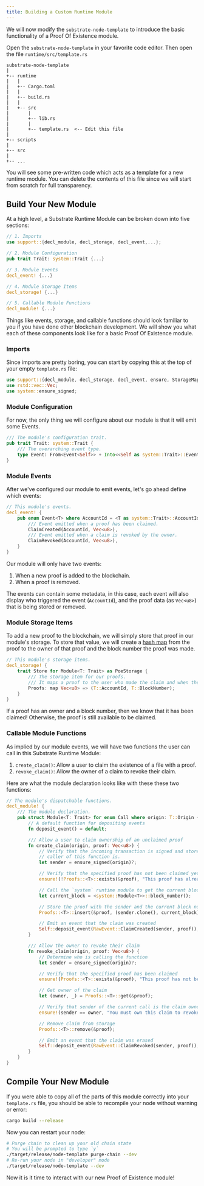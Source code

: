 ```yaml
---
title: Building a Custom Runtime Module
---
```


We will now modify the `substrate-node-template` to introduce the basic
functionality of a Proof Of Existence module.

Open the `substrate-node-template` in your favorite code editor. Then open the
file `runtime/src/template.rs`

```
substrate-node-template
|
+-- runtime
|   |
|   +-- Cargo.toml
|   |
|   +-- build.rs
|   |
|   +-- src
|       |
|       +-- lib.rs
|       |
|       +-- template.rs  <-- Edit this file
|
+-- scripts
|
+-- src
|
+-- ...
```

You will see some pre-written code which acts as a template for a new runtime
module. You can delete the contents of this file since we will start from
scratch for full transparency.

## Build Your New Module

At a high level, a Substrate Runtime Module can be broken down into five
sections:

```rust
// 1. Imports
use support::{decl_module, decl_storage, decl_event,...};

// 2. Module Configuration
pub trait Trait: system::Trait {...}

// 3. Module Events
decl_event! {...}

// 4. Module Storage Items
decl_storage! {...}

// 5. Callable Module Functions
decl_module! {...}
```

Things like events, storage, and callable functions should look familiar to you
if you have done other blockchain development. We will show you what each of
these components look like for a basic Proof Of Existence module.

### Imports

Since imports are pretty boring, you can start by copying this at the top of
your empty `template.rs` file:

```rust 
use support::{decl_module, decl_storage, decl_event, ensure, StorageMap};
use rstd::vec::Vec;
use system::ensure_signed;
```

### Module Configuration

For now, the only thing we will configure about our module is that it will emit
some Events.

```rust 
/// The module's configuration trait.
pub trait Trait: system::Trait {
    /// The overarching event type.
    type Event: From<Event<Self>> + Into<<Self as system::Trait>::Event>;
}
```

### Module Events

After we've configured our module to emit events, let's go ahead define which events:

```rust
// This module's events.
decl_event! {
    pub enum Event<T> where AccountId = <T as system::Trait>::AccountId {
        /// Event emitted when a proof has been claimed.
        ClaimCreated(AccountId, Vec<u8>),
        /// Event emitted when a claim is revoked by the owner.
        ClaimRevoked(AccountId, Vec<u8>),
    }
}
```

Our module will only have two events:
1. When a new proof is added to the blockchain.
2. When a proof is removed.

The events can contain some metadata, in this case, each event will also display
who triggered the event (`AccountId`), and the proof data (as `Vec<u8>`) that is
being stored or removed.

### Module Storage Items

To add a new proof to the blockchain, we will simply store that proof in our
module's storage. To store that value, we will create a [hash
map](https://en.wikipedia.org/wiki/Hash_table) from the proof to the owner of
that proof and the block number the proof was made.

```rust
// This module's storage items.
decl_storage! {
    trait Store for Module<T: Trait> as PoeStorage {
        /// The storage item for our proofs.
        /// It maps a proof to the user who made the claim and when they made it.
        Proofs: map Vec<u8> => (T::AccountId, T::BlockNumber);
    }
}
```

If a proof has an owner and a block number, then we know that it has been claimed! Otherwise, the
proof is still available to be claimed.

### Callable Module Functions

As implied by our module events, we will have two functions the user can call in
this Substrate Runtime Module:

1. `create_claim()`: Allow a user to claim the existence of a file with a proof.
2. `revoke_claim()`: Allow the owner of a claim to revoke their claim.

Here are what the module declaration looks like with these these two functions:

```rust
// The module's dispatchable functions.
decl_module! {
    /// The module declaration.
    pub struct Module<T: Trait> for enum Call where origin: T::Origin {
        // A default function for depositing events
        fn deposit_event() = default;

        /// Allow a user to claim ownership of an unclaimed proof
        fn create_claim(origin, proof: Vec<u8>) {
            // Verify that the incoming transaction is signed and store who the
            // caller of this function is.
            let sender = ensure_signed(origin)?;

            // Verify that the specified proof has not been claimed yet or error with the message
            ensure!(!Proofs::<T>::exists(&proof), "This proof has already been claimed.");

            // Call the `system` runtime module to get the current block number
            let current_block = <system::Module<T>>::block_number();

            // Store the proof with the sender and the current block number
            Proofs::<T>::insert(&proof, (sender.clone(), current_block));

            // Emit an event that the claim was created
            Self::deposit_event(RawEvent::ClaimCreated(sender, proof));
        }

        /// Allow the owner to revoke their claim
        fn revoke_claim(origin, proof: Vec<u8>) {
            // Determine who is calling the function
            let sender = ensure_signed(origin)?;

            // Verify that the specified proof has been claimed
            ensure!(Proofs::<T>::exists(&proof), "This proof has not been stored yet.");

            // Get owner of the claim
            let (owner, _) = Proofs::<T>::get(&proof);

            // Verify that sender of the current call is the claim owner
            ensure!(sender == owner, "You must own this claim to revoke it.");

            // Remove claim from storage
            Proofs::<T>::remove(&proof);

            // Emit an event that the claim was erased
            Self::deposit_event(RawEvent::ClaimRevoked(sender, proof));
        }
    }
}
```

## Compile Your New Module

If you were able to copy all of the parts of this module correctly into your
`template.rs` file, you should be able to recompile your node without warning or
error:

```bash
cargo build --release
```

Now you can restart your node:

```bash
# Purge chain to clean up your old chain state
# You will be prompted to type `y`
./target/release/node-template purge-chain --dev
# Re-run your node in "developer" mode
./target/release/node-template --dev
```

Now it is it time to interact with our new Proof of Existence module!
